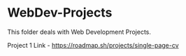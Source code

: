 # WebDev-Projects
 This folder deals with Web Development Projects.

 Project 1 Link - https://roadmap.sh/projects/single-page-cv
